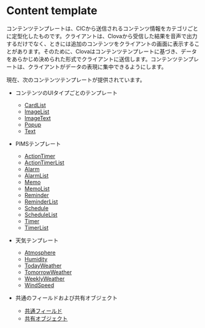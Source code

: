 # Content template

コンテンツテンプレートは、CICから送信されるコンテンツ情報をカテゴリごとに定型化したものです。クライアントは、Clovaから受信した結果を音声で出力するだけでなく、ときには追加のコンテンツをクライアントの画面に表示することがあります。そのために、Clovaはコンテンツテンプレートに基づき、データをあらかじめ決められた形式でクライアントに送信します。コンテンツテンプレートは、クライアントがデータの表現に集中できるようにします。

現在、次のコンテンツテンプレートが提供されています。

* コンテンツのUIタイプごとのテンプレート
  * [CardList](/Develop/References/ContentTemplates/CardList.md)
  * [ImageList](/Develop/References/ContentTemplates/ImageList.md)
  * [ImageText](/Develop/References/ContentTemplates/ImageText.md)
  * [Popup](/Develop/References/ContentTemplates/Popup.md)
  * [Text](/Develop/References/ContentTemplates/Text.md)

* PIMSテンプレート
  * [ActionTimer](/Develop/References/ContentTemplates/ActionTimer.md)
  * [ActionTimerList](/Develop/References/ContentTemplates/ActionTimerList.md)
  * [Alarm](/Develop/References/ContentTemplates/Alarm.md)
  * [AlarmList](/Develop/References/ContentTemplates/AlarmList.md)
  * [Memo](/Develop/References/ContentTemplates/Memo.md)
  * [MemoList](/Develop/References/ContentTemplates/MemoList.md)
  * [Reminder](/Develop/References/ContentTemplates/Reminder.md)
  * [ReminderList](/Develop/References/ContentTemplates/ReminderList.md)
  * [Schedule](/Develop/References/ContentTemplates/Schedule.md)
  * [ScheduleList](/Develop/References/ContentTemplates/ScheduleList.md)
  * [Timer](/Develop/References/ContentTemplates/Timer.md)
  * [TimerList](/Develop/References/ContentTemplates/TimerList.md)

* 天気テンプレート
  * [Atmosphere](/Develop/References/ContentTemplates/Atmosphere.md)
  * [Humidity](/Develop/References/ContentTemplates/Humidity.md)
  * [TodayWeather](/Develop/References/ContentTemplates/TodayWeather.md)
  * [TomorrowWeather](/Develop/References/ContentTemplates/TomorrowWeather.md)
  * [WeeklyWeather](/Develop/References/ContentTemplates/WeeklyWeather.md)
  * [WindSpeed](/Develop/References/ContentTemplates/WindSpeed.md)

* 共通のフィールドおよび共有オブジェクト
  * [共通フィールド](/Develop/References/ContentTemplates/Common_Fields.md)
  * [共有オブジェクト](/Develop/References/ContentTemplates/Shared_Objects.md)
